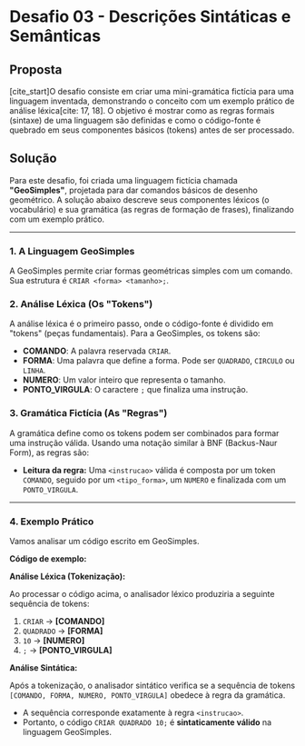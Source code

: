 # Desafio 03 - Descrições Sintáticas e Semânticas

## Proposta

[cite_start]O desafio consiste em criar uma mini-gramática fictícia para uma linguagem inventada, demonstrando o conceito com um exemplo prático de análise léxica[cite: 17, 18]. O objetivo é mostrar como as regras formais (sintaxe) de uma linguagem são definidas e como o código-fonte é quebrado em seus componentes básicos (tokens) antes de ser processado.

## Solução

Para este desafio, foi criada uma linguagem fictícia chamada **"GeoSimples"**, projetada para dar comandos básicos de desenho geométrico. A solução abaixo descreve seus componentes léxicos (o vocabulário) e sua gramática (as regras de formação de frases), finalizando com um exemplo prático.

---

### **1. A Linguagem GeoSimples**

A GeoSimples permite criar formas geométricas simples com um comando. Sua estrutura é `CRIAR <forma> <tamanho>;`.

### **2. Análise Léxica (Os "Tokens")**

A análise léxica é o primeiro passo, onde o código-fonte é dividido em "tokens" (peças fundamentais). Para a GeoSimples, os tokens são:

* **COMANDO**: A palavra reservada `CRIAR`.
* **FORMA**: Uma palavra que define a forma. Pode ser `QUADRADO`, `CIRCULO` ou `LINHA`.
* **NUMERO**: Um valor inteiro que representa o tamanho.
* **PONTO_VIRGULA**: O caractere `;` que finaliza uma instrução.

### **3. Gramática Fictícia (As "Regras")**

A gramática define como os tokens podem ser combinados para formar uma instrução válida. Usando uma notação similar à BNF (Backus-Naur Form), as regras são:

* **Leitura da regra:** Uma `<instrucao>` válida é composta por um token `COMANDO`, seguido por um `<tipo_forma>`, um `NUMERO` e finalizada com um `PONTO_VIRGULA`.

---

### **4. Exemplo Prático**

Vamos analisar um código escrito em GeoSimples.

**Código de exemplo:**

**Análise Léxica (Tokenização):**

Ao processar o código acima, o analisador léxico produziria a seguinte sequência de tokens:

1.  `CRIAR` -> **[COMANDO]**
2.  `QUADRADO` -> **[FORMA]**
3.  `10` -> **[NUMERO]**
4.  `;` -> **[PONTO_VIRGULA]**

**Análise Sintática:**

Após a tokenização, o analisador sintático verifica se a sequência de tokens `[COMANDO, FORMA, NUMERO, PONTO_VIRGULA]` obedece à regra da gramática.

* A sequência corresponde exatamente à regra `<instrucao>`.
* Portanto, o código `CRIAR QUADRADO 10;` é **sintaticamente válido** na linguagem GeoSimples.
